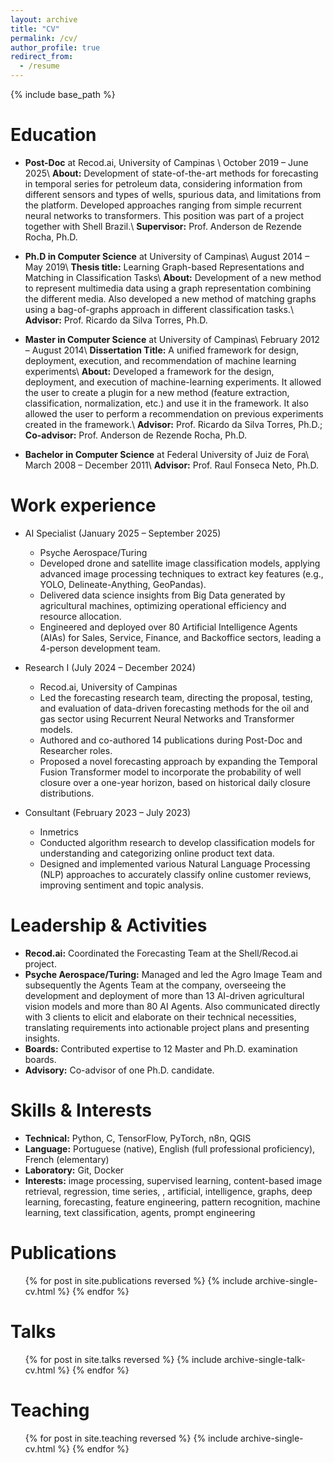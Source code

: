 ```yaml
---
layout: archive
title: "CV"
permalink: /cv/
author_profile: true
redirect_from:
  - /resume
---
```


{% include base_path %}

Education
======
* **Post-Doc** at Recod.ai, University of Campinas \\
October 2019 – June 2025\\
**About:** Development of state-of-the-art methods for forecasting in temporal series for petroleum data, considering information from different sensors and types of wells, spurious data, and limitations from the platform. Developed approaches ranging from simple recurrent neural networks to transformers. This position was part of a project together with Shell Brazil.\\
**Supervisor:** Prof. Anderson de Rezende Rocha, Ph.D.

* **Ph.D in Computer Science** at University of Campinas\\
August 2014 – May 2019\\
**Thesis title:** Learning Graph-based Representations and Matching in Classification Tasks\\
**About:** Development of a new method to represent multimedia data using a graph representation combining the different media. Also developed a new method of matching graphs using a bag-of-graphs approach in different classification tasks.\\
**Advisor:** Prof. Ricardo da Silva Torres, Ph.D.

* **Master in Computer Science** at University of Campinas\\
February 2012 – August 2014\\
**Dissertation Title:** A unified framework for design, deployment, execution, and recommendation of machine learning experiments\\
**About:** Developed a framework for the design, deployment, and execution of machine-learning experiments. It allowed the user to create a plugin for a new method (feature extraction, classification, normalization, etc.) and use it in the framework. It also allowed the user to perform a recommendation on previous experiments created in the framework.\\
**Advisor:** Prof. Ricardo da Silva Torres, Ph.D.; **Co-advisor:** Prof. Anderson de Rezende Rocha, Ph.D.

* **Bachelor in Computer Science** at Federal University of Juiz de Fora\\
March 2008 – December 2011\\
**Advisor:** Prof. Raul Fonseca Neto, Ph.D.

Work experience
======
* AI Specialist (January 2025 – September 2025)
  * Psyche Aerospace/Turing
  * Developed drone and satellite image classification models, applying advanced image processing techniques to extract key features (e.g., YOLO, Delineate-Anything, GeoPandas).
  * Delivered data science insights from Big Data generated by agricultural machines, optimizing operational efficiency and resource allocation.
  * Engineered and deployed over 80 Artificial Intelligence Agents (AIAs) for Sales, Service, Finance, and Backoffice sectors, leading a 4-person development team.

* Research I (July 2024 – December 2024​)
  * Recod.ai, University of Campinas
  * Led the forecasting research team, directing the proposal, testing, and evaluation of data-driven forecasting methods for the oil and gas sector using Recurrent Neural Networks and Transformer models.
  * Authored and co-authored 14 publications during Post-Doc and Researcher roles.
  * Proposed a novel forecasting approach by expanding the Temporal Fusion Transformer model to incorporate the probability of well closure over a one-year horizon, based on historical daily closure distributions.

* Consultant (February 2023 – July 2023)
  * Inmetrics
  * Conducted algorithm research to develop classification models for understanding and categorizing online product text data.
  * Designed and implemented various Natural Language Processing (NLP) approaches to accurately classify online customer reviews, improving sentiment and topic analysis.

Leadership & Activities
======
* **Recod.ai:** Coordinated the Forecasting Team at the Shell/Recod.ai project.
* **Psyche Aerospace/Turing:** Managed and led the Agro Image Team and subsequently the Agents Team at the company, overseeing the development and deployment of more than 13 AI-driven agricultural vision models and more than 80 AI Agents. Also communicated directly with 3 clients to elicit and elaborate on their technical necessities, translating requirements into actionable project plans and presenting insights.
* **Boards:** Contributed expertise to 12 Master and Ph.D. examination boards.
* **Advisory:** Co-advisor of one Ph.D. candidate.
  
Skills & Interests
======
* **Technical:** Python, C, TensorFlow, PyTorch, n8n, QGIS
* **Language:** Portuguese (native), English (full professional proficiency), French (elementary)
* **Laboratory:** Git, Docker
* **Interests:** image processing, supervised learning, content-based image retrieval, regression, time series, , artificial, intelligence, graphs, deep learning, forecasting, feature engineering, pattern recognition, machine learning, text classification, agents, prompt engineering

Publications
======
  <ul>{% for post in site.publications reversed %}
    {% include archive-single-cv.html %}
  {% endfor %}</ul>
  
Talks
======
  <ul>{% for post in site.talks reversed %}
    {% include archive-single-talk-cv.html  %}
  {% endfor %}</ul>
  
Teaching
======
  <ul>{% for post in site.teaching reversed %}
    {% include archive-single-cv.html %}
  {% endfor %}</ul>
  
<!-- Service and leadership
======
* Currently signed in to 43 different slack teams -->
